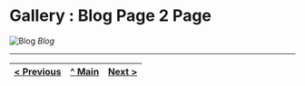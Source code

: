 # Gallery : Blog Page 2 Page

![Blog](../images/gallery/5.png)
_Blog_

---
[< Previous](g4.md) | [^ Main](../../../../) | [Next >](g6.md)
:--- | :---: | ---: 